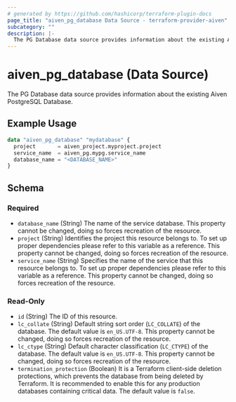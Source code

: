 ```yaml
---
# generated by https://github.com/hashicorp/terraform-plugin-docs
page_title: "aiven_pg_database Data Source - terraform-provider-aiven"
subcategory: ""
description: |-
  The PG Database data source provides information about the existing Aiven PostgreSQL Database.
---
```


# aiven_pg_database (Data Source)

The PG Database data source provides information about the existing Aiven PostgreSQL Database.

## Example Usage

```terraform
data "aiven_pg_database" "mydatabase" {
  project       = aiven_project.myproject.project
  service_name  = aiven_pg.mypg.service_name
  database_name = "<DATABASE_NAME>"
}
```

<!-- schema generated by tfplugindocs -->
## Schema

### Required

- `database_name` (String) The name of the service database. This property cannot be changed, doing so forces recreation of the resource.
- `project` (String) Identifies the project this resource belongs to. To set up proper dependencies please refer to this variable as a reference. This property cannot be changed, doing so forces recreation of the resource.
- `service_name` (String) Specifies the name of the service that this resource belongs to. To set up proper dependencies please refer to this variable as a reference. This property cannot be changed, doing so forces recreation of the resource.

### Read-Only

- `id` (String) The ID of this resource.
- `lc_collate` (String) Default string sort order (`LC_COLLATE`) of the database. The default value is `en_US.UTF-8`. This property cannot be changed, doing so forces recreation of the resource.
- `lc_ctype` (String) Default character classification (`LC_CTYPE`) of the database. The default value is `en_US.UTF-8`. This property cannot be changed, doing so forces recreation of the resource.
- `termination_protection` (Boolean) It is a Terraform client-side deletion protections, which prevents the database from being deleted by Terraform. It is recommended to enable this for any production databases containing critical data. The default value is `false`.
